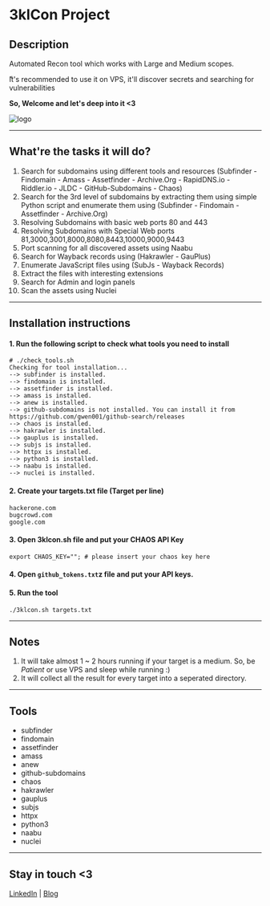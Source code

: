 # 3klCon Project

## Description
Automated Recon tool which works with Large and Medium scopes. 

ّIt's recommended to use it on VPS, it'll discover secrets and searching for vulnerabilities 

**So, Welcome and let's deep into it <3**

![logo](https://github.com/eslam3kl/3klCon/assets/65075282/ee087d0e-41ab-4909-8adc-345028858983)


----------------------------------------
## What're the tasks it will do? 
1. Search for subdomains using different tools and resources (Subfinder - Findomain - Amass - Assetfinder - Archive.Org - RapidDNS.io - Riddler.io - JLDC - GitHub-Subdomains - Chaos)
2. Search for the 3rd level of subdomains by extracting them using simple Python script and enumerate them using (Subfinder - Findomain - Assetfinder - Archive.Org)
3. Resolving Subdomains with basic web ports 80 and 443
4. Resolving Subdomains with Special Web ports 81,3000,3001,8000,8080,8443,10000,9000,9443
5. Port scanning for all discovered assets using Naabu
6. Search for Wayback records using (Hakrawler - GauPlus)
7. Enumerate JavaScript files using (SubJs - Wayback Records)
8. Extract the files with interesting extensions
9. Search for Admin and login panels
10. Scan the assets using Nuclei

----------------------------------------
## Installation instructions
#### 1. Run the following script to check what tools you need to install 
```
# ./check_tools.sh 
Checking for tool installation...
--> subfinder is installed.
--> findomain is installed.
--> assetfinder is installed.
--> amass is installed.
--> anew is installed.
--> github-subdomains is not installed. You can install it from https://github.com/gwen001/github-search/releases
--> chaos is installed.
--> hakrawler is installed.
--> gauplus is installed.
--> subjs is installed.
--> httpx is installed.
--> python3 is installed.
--> naabu is installed.
--> nuclei is installed.
```

#### 2. Create your targets.txt file (Target per line)
```
hackerone.com
bugcrowd.com
google.com
```

#### 3. Open 3klcon.sh file and put your CHAOS API Key
```
export CHAOS_KEY=""; # please insert your chaos key here
```

#### 4. Open `github_tokens.txt`z file and put your API keys.

#### 5. Run the tool
```
./3klcon.sh targets.txt
```

----------------------------------------
## Notes
1. It will take almost 1 ~ 2 hours running if your target is a medium. So, be _Patient_ or use VPS and sleep while running :) 
2. It will collect all the result for every target into a seperated directory. 

----------------------------------------
## Tools
- subfinder
- findomain
- assetfinder
- amass
- anew
- github-subdomains
- chaos
- hakrawler
- gauplus
- subjs
- httpx
- python3
- naabu
- nuclei

----------------------------------------

## Stay in touch <3 
[LinkedIn](https://www.linkedin.com/in/eslam3kl/) | [Blog](https://eslam3kl.gitbook.io/)
